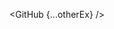 <script>
  import { GitHub } from 'svelte-shields'
  import type { GitHubVersionPropsType } from 'svelte-shields';
  const otherEx: GitHubVersionPropsType = {
    user: 'shinokada',
    repo: 'tera',
    cacheSeconds: '86400',
  }
</script>

<GitHub {...otherEx} />